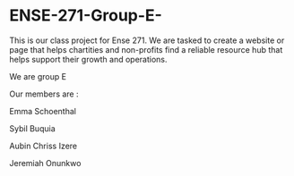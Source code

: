 # ENSE-271-Group-E-
This is our class project for Ense 271. We are tasked to create a website or page that helps chartities and non-profits find a reliable resource hub that helps support their growth and operations. 

We are group E

Our members are : 

Emma Schoenthal

Sybil Buquia

Aubin Chriss Izere

Jeremiah Onunkwo
